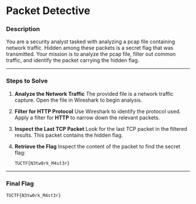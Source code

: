 # Packet Detective

### Description
You are a security analyst tasked with analyzing a pcap file containing network traffic. Hidden among these packets is a secret flag that was transmitted. Your mission is to analyze the pcap file, filter out common traffic, and identify the packet carrying the hidden flag.

---

### Steps to Solve

1. **Analyze the Network Traffic**
   The provided file is a network traffic capture. Open the file in Wireshark to begin analysis.

2. **Filter for HTTP Protocol**
   Use Wireshark to identify the protocol used. Apply a filter for **HTTP** to narrow down the relevant packets.




3. **Inspect the Last TCP Packet**
   Look for the last TCP packet in the filtered results. This packet contains the hidden flag.

4. **Retrieve the Flag**
   Inspect the content of the packet to find the secret flag:

   ```
   TUCTF{N3tw0rk_M4st3r}
   ```

---

### Final Flag

```
TUCTF{N3tw0rk_M4st3r}
```

